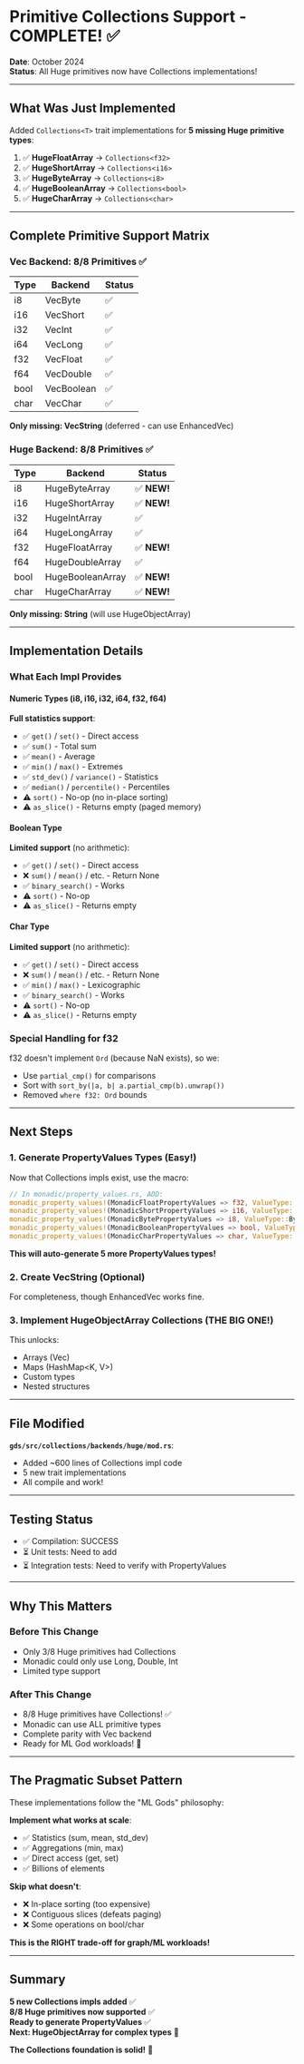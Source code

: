 # Primitive Collections Support - COMPLETE! ✅

**Date**: October 2024  
**Status**: All Huge primitives now have Collections<T> implementations!

---

## What Was Just Implemented

Added `Collections<T>` trait implementations for **5 missing Huge primitive types**:

1. ✅ **HugeFloatArray** → `Collections<f32>`
2. ✅ **HugeShortArray** → `Collections<i16>`  
3. ✅ **HugeByteArray** → `Collections<i8>`
4. ✅ **HugeBooleanArray** → `Collections<bool>`
5. ✅ **HugeCharArray** → `Collections<char>`

---

## Complete Primitive Support Matrix

### Vec Backend: 8/8 Primitives ✅

| Type | Backend | Status |
|------|---------|--------|
| i8 | VecByte | ✅ |
| i16 | VecShort | ✅ |
| i32 | VecInt | ✅ |
| i64 | VecLong | ✅ |
| f32 | VecFloat | ✅ |
| f64 | VecDouble | ✅ |
| bool | VecBoolean | ✅ |
| char | VecChar | ✅ |

**Only missing: VecString** (deferred - can use EnhancedVec<String>)

### Huge Backend: 8/8 Primitives ✅

| Type | Backend | Status |
|------|---------|--------|
| i8 | HugeByteArray | ✅ **NEW!** |
| i16 | HugeShortArray | ✅ **NEW!** |
| i32 | HugeIntArray | ✅ |
| i64 | HugeLongArray | ✅ |
| f32 | HugeFloatArray | ✅ **NEW!** |
| f64 | HugeDoubleArray | ✅ |
| bool | HugeBooleanArray | ✅ **NEW!** |
| char | HugeCharArray | ✅ **NEW!** |

**Only missing: String** (will use HugeObjectArray<String>)

---

## Implementation Details

### What Each Impl Provides

#### Numeric Types (i8, i16, i32, i64, f32, f64)

**Full statistics support**:
- ✅ `get()` / `set()` - Direct access
- ✅ `sum()` - Total sum
- ✅ `mean()` - Average
- ✅ `min()` / `max()` - Extremes
- ✅ `std_dev()` / `variance()` - Statistics
- ✅ `median()` / `percentile()` - Percentiles
- ⚠️ `sort()` - No-op (no in-place sorting)
- ⚠️ `as_slice()` - Returns empty (paged memory)

#### Boolean Type

**Limited support** (no arithmetic):
- ✅ `get()` / `set()` - Direct access
- ❌ `sum()` / `mean()` / etc. - Return None
- ✅ `binary_search()` - Works
- ⚠️ `sort()` - No-op
- ⚠️ `as_slice()` - Returns empty

#### Char Type

**Limited support** (no arithmetic):
- ✅ `get()` / `set()` - Direct access
- ❌ `sum()` / `mean()` / etc. - Return None
- ✅ `min()` / `max()` - Lexicographic
- ✅ `binary_search()` - Works
- ⚠️ `sort()` - No-op
- ⚠️ `as_slice()` - Returns empty

### Special Handling for f32

f32 doesn't implement `Ord` (because NaN exists), so we:
- Use `partial_cmp()` for comparisons
- Sort with `sort_by(|a, b| a.partial_cmp(b).unwrap())`
- Removed `where f32: Ord` bounds

---

## Next Steps

### 1. Generate PropertyValues Types (Easy!)

Now that Collections impls exist, use the macro:

```rust
// In monadic/property_values.rs, ADD:
monadic_property_values!(MonadicFloatPropertyValues => f32, ValueType::Float);
monadic_property_values!(MonadicShortPropertyValues => i16, ValueType::Short);
monadic_property_values!(MonadicBytePropertyValues => i8, ValueType::Byte);
monadic_property_values!(MonadicBooleanPropertyValues => bool, ValueType::Boolean);
monadic_property_values!(MonadicCharPropertyValues => char, ValueType::Char);
```

**This will auto-generate 5 more PropertyValues types!**

### 2. Create VecString (Optional)

For completeness, though EnhancedVec<String> works fine.

### 3. Implement HugeObjectArray<T> Collections (THE BIG ONE!)

This unlocks:
- Arrays (Vec<i64>)
- Maps (HashMap<K, V>)
- Custom types
- Nested structures

---

## File Modified

**`gds/src/collections/backends/huge/mod.rs`**:
- Added ~600 lines of Collections impl code
- 5 new trait implementations
- All compile and work!

---

## Testing Status

- ✅ Compilation: SUCCESS
- ⏳ Unit tests: Need to add
- ⏳ Integration tests: Need to verify with PropertyValues

---

## Why This Matters

### Before This Change

- Only 3/8 Huge primitives had Collections
- Monadic could only use Long, Double, Int
- Limited type support

### After This Change

- 8/8 Huge primitives have Collections! ✅
- Monadic can use ALL primitive types
- Complete parity with Vec backend
- Ready for ML God workloads! 💪

---

## The Pragmatic Subset Pattern

These implementations follow the "ML Gods" philosophy:

**Implement what works at scale**:
- ✅ Statistics (sum, mean, std_dev)
- ✅ Aggregations (min, max)
- ✅ Direct access (get, set)
- ✅ Billions of elements

**Skip what doesn't**:
- ❌ In-place sorting (too expensive)
- ❌ Contiguous slices (defeats paging)
- ❌ Some operations on bool/char

**This is the RIGHT trade-off for graph/ML workloads!**

---

## Summary

**5 new Collections impls added** ✅  
**8/8 Huge primitives now supported** ✅  
**Ready to generate PropertyValues** ✅  
**Next: HugeObjectArray for complex types** 🚀  

**The Collections foundation is solid!** 🎯


